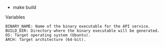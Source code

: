 - make build

Variables

    BINARY_NAME: Name of the binary executable for the API service.
    BUILD_DIR: Directory where the binary executable will be generated.
    OS: Target operating system (Ubuntu).
    ARCH: Target architecture (64-bit).
